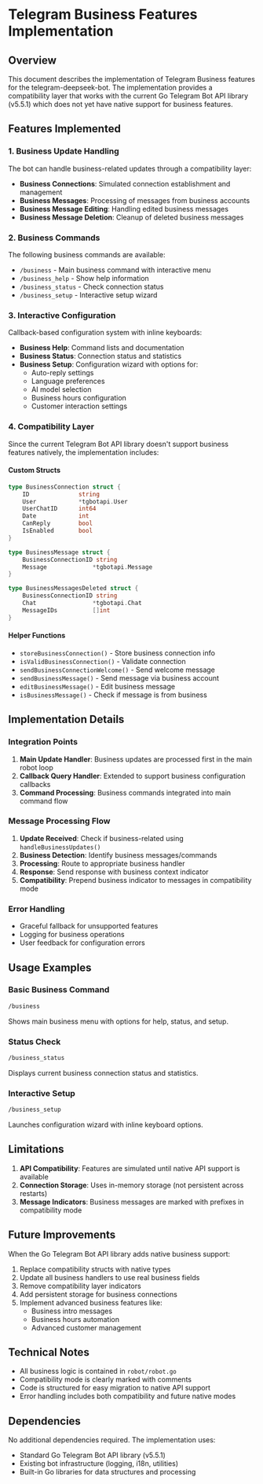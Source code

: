 # Telegram Business Features Implementation

## Overview

This document describes the implementation of Telegram Business features for the telegram-deepseek-bot. The implementation provides a compatibility layer that works with the current Go Telegram Bot API library (v5.5.1) which does not yet have native support for business features.

## Features Implemented

### 1. Business Update Handling

The bot can handle business-related updates through a compatibility layer:

- **Business Connections**: Simulated connection establishment and management
- **Business Messages**: Processing of messages from business accounts
- **Business Message Editing**: Handling edited business messages
- **Business Message Deletion**: Cleanup of deleted business messages

### 2. Business Commands

The following business commands are available:

- `/business` - Main business command with interactive menu
- `/business_help` - Show help information
- `/business_status` - Check connection status
- `/business_setup` - Interactive setup wizard

### 3. Interactive Configuration

Callback-based configuration system with inline keyboards:

- **Business Help**: Command lists and documentation
- **Business Status**: Connection status and statistics
- **Business Setup**: Configuration wizard with options for:
  - Auto-reply settings
  - Language preferences
  - AI model selection
  - Business hours configuration
  - Customer interaction settings

### 4. Compatibility Layer

Since the current Telegram Bot API library doesn't support business features natively, the implementation includes:

#### Custom Structs

```go
type BusinessConnection struct {
    ID              string
    User            *tgbotapi.User
    UserChatID      int64
    Date            int
    CanReply        bool
    IsEnabled       bool
}

type BusinessMessage struct {
    BusinessConnectionID string
    Message             *tgbotapi.Message
}

type BusinessMessagesDeleted struct {
    BusinessConnectionID string
    Chat                *tgbotapi.Chat
    MessageIDs          []int
}
```

#### Helper Functions

- `storeBusinessConnection()` - Store business connection info
- `isValidBusinessConnection()` - Validate connection
- `sendBusinessConnectionWelcome()` - Send welcome message
- `sendBusinessMessage()` - Send message via business account
- `editBusinessMessage()` - Edit business message
- `isBusinessMessage()` - Check if message is from business

## Implementation Details

### Integration Points

1. **Main Update Handler**: Business updates are processed first in the main robot loop
2. **Callback Query Handler**: Extended to support business configuration callbacks
3. **Command Processing**: Business commands integrated into main command flow

### Message Processing Flow

1. **Update Received**: Check if business-related using `handleBusinessUpdates()`
2. **Business Detection**: Identify business messages/commands
3. **Processing**: Route to appropriate business handler
4. **Response**: Send response with business context indicator
5. **Compatibility**: Prepend business indicator to messages in compatibility mode

### Error Handling

- Graceful fallback for unsupported features
- Logging for business operations
- User feedback for configuration errors

## Usage Examples

### Basic Business Command

```bash
/business
```

Shows main business menu with options for help, status, and setup.

### Status Check

```bash
/business_status
```

Displays current business connection status and statistics.

### Interactive Setup

```bash
/business_setup
```

Launches configuration wizard with inline keyboard options.

## Limitations

1. **API Compatibility**: Features are simulated until native API support is available
2. **Connection Storage**: Uses in-memory storage (not persistent across restarts)
3. **Message Indicators**: Business messages are marked with prefixes in compatibility mode

## Future Improvements

When the Go Telegram Bot API library adds native business support:

1. Replace compatibility structs with native types
2. Update all business handlers to use real business fields
3. Remove compatibility layer indicators
4. Add persistent storage for business connections
5. Implement advanced business features like:
   - Business intro messages
   - Business hours automation
   - Advanced customer management

## Technical Notes

- All business logic is contained in `robot/robot.go`
- Compatibility mode is clearly marked with comments
- Code is structured for easy migration to native API support
- Error handling includes both compatibility and future native modes

## Dependencies

No additional dependencies required. The implementation uses:

- Standard Go Telegram Bot API library (v5.5.1)
- Existing bot infrastructure (logging, i18n, utilities)
- Built-in Go libraries for data structures and processing
